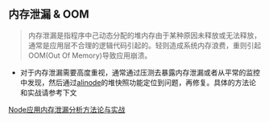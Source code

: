 内存泄漏 & OOM
---

> 内存泄漏是指程序中己动态分配的堆内存由于某种原因未释放或无法释放，通常是应用层不合理的逻辑代码引起的。轻则造成系统内存浪费，重则引起OOM(Out Of Memory)导致应用崩溃。

* 对于内存泄漏需要高度重视，通常通过压测去暴露内存泄漏或者从平常的监控中发现，然后通过[alinode](https://alinode.aliyun.com/)的堆快照功能定位到问题，再修复。具体的方法论和实战请参考下文

[Node应用内存泄漏分析方法论与实战](../../articles/node-memory-leak.md)
